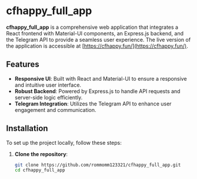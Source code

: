 # cfhappy_full_app

**cfhappy_full_app** is a comprehensive web application that integrates a React frontend with Material-UI components, an Express.js backend, and the Telegram API to provide a seamless user experience. The live version of the application is accessible at [https://cfhappy.fun/](https://cfhappy.fun/).

## Features

- **Responsive UI**: Built with React and Material-UI to ensure a responsive and intuitive user interface.
- **Robust Backend**: Powered by Express.js to handle API requests and server-side logic efficiently.
- **Telegram Integration**: Utilizes the Telegram API to enhance user engagement and communication.

## Installation

To set up the project locally, follow these steps:

1. **Clone the repository**:

   ```bash
   git clone https://github.com/rommomm123321/cfhappy_full_app.git
   cd cfhappy_full_app
